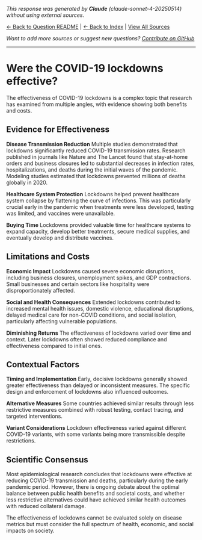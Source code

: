 <!-- 
Generated by: claude
Model: claude-sonnet-4-20250514
Prompt type: default
Generated at: 2025-06-13T11:13:15.541085
-->

*This response was generated by **Claude** (claude-sonnet-4-20250514) without using external sources.*

[← Back to Question README](README.md) | [← Back to Index](../README.md) | [View All Sources](../allsources.md)

*Want to add more sources or suggest new questions? [Contribute on GitHub](https://github.com/justinwest/SuggestedSources)*

---

# Were the COVID-19 lockdowns effective?

The effectiveness of COVID-19 lockdowns is a complex topic that research has examined from multiple angles, with evidence showing both benefits and costs.

## Evidence for Effectiveness

**Disease Transmission Reduction**
Multiple studies demonstrated that lockdowns significantly reduced COVID-19 transmission rates. Research published in journals like Nature and The Lancet found that stay-at-home orders and business closures led to substantial decreases in infection rates, hospitalizations, and deaths during the initial waves of the pandemic. Modeling studies estimated that lockdowns prevented millions of deaths globally in 2020.

**Healthcare System Protection**
Lockdowns helped prevent healthcare system collapse by flattening the curve of infections. This was particularly crucial early in the pandemic when treatments were less developed, testing was limited, and vaccines were unavailable.

**Buying Time**
Lockdowns provided valuable time for healthcare systems to expand capacity, develop better treatments, secure medical supplies, and eventually develop and distribute vaccines.

## Limitations and Costs

**Economic Impact**
Lockdowns caused severe economic disruptions, including business closures, unemployment spikes, and GDP contractions. Small businesses and certain sectors like hospitality were disproportionately affected.

**Social and Health Consequences**
Extended lockdowns contributed to increased mental health issues, domestic violence, educational disruptions, delayed medical care for non-COVID conditions, and social isolation, particularly affecting vulnerable populations.

**Diminishing Returns**
The effectiveness of lockdowns varied over time and context. Later lockdowns often showed reduced compliance and effectiveness compared to initial ones.

## Contextual Factors

**Timing and Implementation**
Early, decisive lockdowns generally showed greater effectiveness than delayed or inconsistent measures. The specific design and enforcement of lockdowns also influenced outcomes.

**Alternative Measures**
Some countries achieved similar results through less restrictive measures combined with robust testing, contact tracing, and targeted interventions.

**Variant Considerations**
Lockdown effectiveness varied against different COVID-19 variants, with some variants being more transmissible despite restrictions.

## Scientific Consensus

Most epidemiological research concludes that lockdowns were effective at reducing COVID-19 transmission and deaths, particularly during the early pandemic period. However, there is ongoing debate about the optimal balance between public health benefits and societal costs, and whether less restrictive alternatives could have achieved similar health outcomes with reduced collateral damage.

The effectiveness of lockdowns cannot be evaluated solely on disease metrics but must consider the full spectrum of health, economic, and social impacts on society.